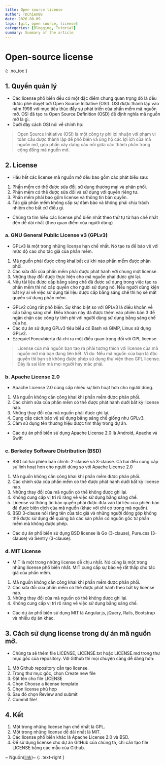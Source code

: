 ```yaml
---
title: Open source license
author: TDChien88
date: 2020-08-09
tags: [git, open source, license]
categories: [Blogging, Tutorial]
summary: Summary of the article
---
```


# Open-source license
{: .no_toc }


## 1. Quyền quản lý
- Các license phổ biến đều có một đặc điểm chung quan trọng đó là đều được phê duyệt bởi Open Source Initiative (OSI). OSI được thành lập vào năm 1998 với mục tiêu thúc đẩy sự phát triển của phần mềm mã nguồn mở. OSI đã tạo ra Open Source Definition (OSD) để định nghĩa mã nguồn mở là gì.
- Dưới đây cách OSI nói về chính họ:
> Open Source Initiative (OSI) là một công ty phi lợi nhuận với phạm vi toàn cầu được thành lập để phổ biến và ủng hộ các lợi ích của mã nguồn mở, góp phần xây dựng cầu nối giữa các thành phần trong cộng đồng mã nguồn mở.

## 2. License
- Hầu hết các license mã nguồn mở đều bao gồm các phát biểu sau:
1. Phần mềm có thể được sửa đổi, sử dụng thương mại và phân phối.
1. Phần mềm có thể được sửa đổi và sử dụng với quyền riêng tư.
1. Phần mềm phải bao gồm license và thông tin bản quyền.
1. Tác giả phần mềm không cấp sự đảm bảo và không phải chịu trách nhiệm cho bất cứ điều gì.
- Chúng ta tìm hiểu các license phổ biến nhất theo thứ tự từ hạn chế nhất đến dễ dãi nhất (theo quan điểm của người dùng)

### a. GNU General Public License v3 (GPLv3)
- GPLv3 là một trong những license hạn chế nhất. Nó tạo ra để bảo vệ với mức độ cao cho tác giả của phần mềm.
1. Mã nguồn phải được công khai bất cứ khi nào phần mềm được phân phối.
1. Các sửa đổi của phần mềm phải được phát hành với chung một license.
1. Những thay đổi được thực hiện cho mã nguồn phải được ghi lại.
1. Nếu tài liệu được cấp bằng sáng chế đã được sử dụng trong việc tạo ra phần mềm thì nó cấp quyền cho người sử dụng nó. Nếu người dùng kiện bất ký ai về việc sử dụng tài liệu được cấp bằng sáng chế thì họ sẽ mất quyền sử dụng phần mềm.

- GPLv2 cũng rất phổ biến. Sự khác biệt so với GPLv3 là điều khoản về cấp bằng sáng chế. Điều khoản này đã được thêm vào phiên bản 3 để ngăn chặn các công ty tính phí với người dùng sử dụng bằng sáng chế của họ.
- Các dự án sử dụng GPLv3 tiêu biểu có Bash và GIMP, Linux sử dụng GPLv2.
- Ezequiel Foncubierta đã chỉ ra một điều quan trọng đối với GPL license:
> License của mã nguồn bạn tạo ra phải tương thích với license của mã nguồn mở mà bạn đang liên kết. Ví du: Nếu mã nguồn của bạn là độc quyền thì bạn sẽ không được phép sử dụng thư viện theo GPL license. Đây là sai lầm mà mọi người hay mắc phải.

### b. Apache License 2.0
- Apache License 2.0 cũng cấp nhiều sự linh hoạt hơn cho người dùng.
1. Mã nguồn không cần công khai khi phần mềm được phân phối.
1. Các chỉnh sửa của phần mềm có thể được phát hành dưới bất kỳ license nào.
1. Những thay đổi của mã nguồn phải được ghi lại.
1. Cung cấp cách bảo vệ sử dụng bằng sáng chế giống như GPLv3.
1. Cấm sử dụng tên thương hiệu được tìm thấy trong dự án.
- Các dự án phổ biến sử dụng Apache License 2.0 là Android, Apache và Swift

### c. Berkeley Software Distribution (BSD)
- BSD có hai phiên bản chính: 2-clause và 3-clause. Cả hai đều cung cấp sự linh hoạt hơn cho người dùng so với Apache License 2.0
1. Mã nguồn không cần công khai khi phần mềm được phân phối.
1. Các chỉnh sửa của phần mềm có thể được phát hành dưới bất kỳ license nào.
1. Những thay đổi của mã nguồn có thể không được ghi lại.
1. Không cung cấp vị trí rõ ràng về việc sử dụng bằng sáng chế.
1. License và thông tin bản quyền phải được đưa vào tài liệu của phiên bản đã được biên dịch của mã nguồn (khác với chỉ có trong mã nguồn).
1. BSD 3-clause nói rằng tên của tác giả và những người đóng góp không thể được sử dụng để quảng bá các sản phần có nguồn gốc từ phần mềm mà không được phép.
- Các dự án phổ biến sử dụng BSD license là Go (3-clause), Pure.css (3-clause) và Sentry (3-clause).

### d. MIT License
- MIT là một trong những license dễ chịu nhất. Nó cũng là một trong những license phổ biến nhất. MIT cung cấp sự bảo vệ rất thấp cho tác giả của phần mềm.
1. Mã nguồn không cần công khai khi phần mềm được phân phối.
1. Các sửa đổi của phần mềm có thể được phát hành theo bất kỳ license nào.
1. Những thay đổi của mã nguồn có thể không được ghi lại.
1. Không cung cấp vị trí rõ ràng về việc sử dụng bằng sáng chế.
- Các dự án phổ biến sử dụng MIT là Angular.js, jQuery, Rails, Bootstrap và nhiều dự án khác.

## 3. Cách sử dụng license trong dự án mã nguồn mở.
- Chúng ta sẽ thêm file LICENSE, LICENSE.txt hoặc LICENSE.md trong thư mục gốc của repository. Với Github thì mọi chuyện càng dễ dàng hơn:
1. Mở Github repository cần tạo license.
1. Trong thư mục gốc, chọn Create new file
1. Đặt tên cho file LICENSE
1. Chọn Choose a license template
1. Chọn license phù hợp
1. Sau đó chọn Review and submit
1. Commit file!

## 4. Kết
1. Một trong những license hạn chế nhất là GPL.
1. Một trong những license dễ dãi nhất là MIT.
1. Các license phổ biến khác là Apache License 2.0 và BSD.
1. Để sử dụng license cho dự án GitHub của chũng ta, chỉ cần tạo file LICENSE bằng các mẫu của Github.

~ Nguồn([link](https://viblo.asia/p/tim-hieu-cach-hoat-dong-cua-cac-loai-license-ma-nguon-mo-open-source-license-GrLZDknOKk0))~
{: .text-right }